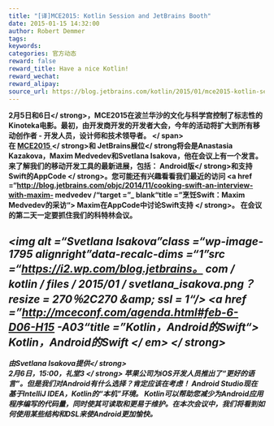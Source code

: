 ```yaml
---
title: "[译]MCE2015: Kotlin Session and JetBrains Booth"
date: 2015-01-15 14:32:00
author: Robert Demmer
tags:
keywords:
categories: 官方动态
reward: false
reward_title: Have a nice Kotlin!
reward_wechat:
reward_alipay:
source_url: https://blog.jetbrains.com/kotlin/2015/01/mce2015-kotlin-session-and-jetbrains-booth/
---
```


<strong> 2月5日和6日</ strong>，MCE2015在波兰华沙的<strong>文化与科学宫控制了标志性的Kinoteka电影。最初，由开发商开发的开发者大会，今年的活动将扩大到所有移动创作者 - 开发人员，设计师和技术领导者。
<span id =“more-1792”> </ span> <br/>
在<strong> <a href="http://mceconf.com/" target="_blank" title="MCE2015官方网站"> MCE2015 </a> </ strong>和<strong> JetBrains展位</ strong将会是Anastasia Kazakova，Maxim Medvedev和Svetlana Isakova，他在会议上有一个发言。来了解我们的移动开发工具的最新进展，包括：<strong> Android版</ strong>和<strong>支持Swift的AppCode </ strong>。您可能还有兴趣看看我们最近的访问<strong> <a href =“http://blog.jetbrains.com/objc/2014/11/cooking-swift-an-interview-with-maxim- medvedev /“target =”_ blank“title =”烹饪Swift：Maxim Medvedev的采访“> Maxim在AppCode中讨论Swift支持</a> </ strong>。
在会议的第二天一定要抓住我们的科特林会议。
## <strong> <em> <img alt =“Svetlana Isakova”class =“wp-image-1795 alignright”data-recalc-dims =“1”src =“https://i2.wp.com/blog.jetbrains。 com / kotlin / files / 2015/01 / svetlana_isakova.png？resize = 270％2C270＆amp; ssl = 1“/> <a href =”http://mceconf.com/agenda.html#feb-6-D06-H15 -A03“title =”Kotlin，Android的Swift“> Kotlin，Android的Swift </a> </ em> </ strong>

<strong>由Svetlana Isakova提供</ strong> <br/>
<strong> 2月6日，15:00，礼堂3 </ strong>
苹果公司为iOS开发人员推出了“更好的语言”。但是我们对Android有什么选择？肯定应该在考虑！ Android Studio现在基于IntelliJ IDEA，Kotlin的“本机”环境。
Kotlin可以帮助您减少为Android应用程序编写的代码量，同时使其可读取和更易于维护。在本次会议中，我们将看到如何使用某些结构和DSL来使Android更加愉快。
